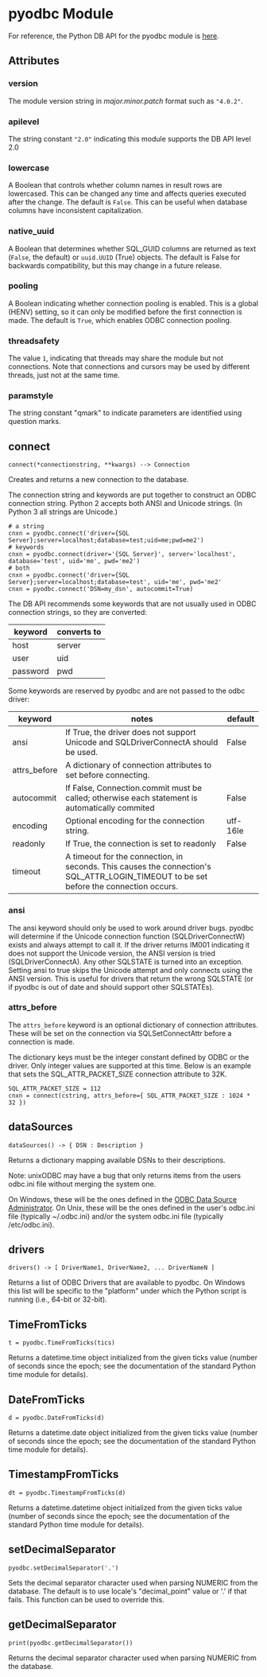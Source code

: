 # pyodbc Module

For reference, the Python DB API for the pyodbc module is [here](https://www.python.org/dev/peps/pep-0249/#module-interface).

## Attributes

### version

The module version string in *major.minor.patch* format such as `"4.0.2"`.

### apilevel

The string constant `"2.0"` indicating this module supports the DB API level 2.0

### lowercase

A Boolean that controls whether column names in result rows are lowercased. This can be changed
any time and affects queries executed after the change. The default is `False`. This can be
useful when database columns have inconsistent capitalization.

### native_uuid

A Boolean that determines whether SQL_GUID columns are returned as text (`False`, the default)
or `uuid.UUID` (True) objects.  The default is False for backwards compatibility, but this may
change in a future release.

### pooling

A Boolean indicating whether connection pooling is enabled. This is a global (HENV) setting, so
it can only be modified before the first connection is made. The default is `True`, which
enables ODBC connection pooling.

### threadsafety

The value `1`, indicating that threads may share the module but not connections. Note that
connections and cursors may be used by different threads, just not at the same time.

### paramstyle

The string constant "qmark" to indicate parameters are identified using question marks.

## connect

    connect(*connectionstring, **kwargs) --> Connection

Creates and returns a new connection to the database.

The connection string and keywords are put together to construct an ODBC connection string.
Python 2 accepts both ANSI and Unicode strings.  (In Python 3 all strings are Unicode.)

    # a string
    cnxn = pyodbc.connect('driver={SQL Server};server=localhost;database=test;uid=me;pwd=me2')
    # keywords
    cnxn = pyodbc.connect(driver='{SQL Server}', server='localhost', database='test', uid='me', pwd='me2')
    # both
    cnxn = pyodbc.connect('driver={SQL Server};server=localhost;database=test', uid='me', pwd='me2'
    cnxn = pyodbc.connect('DSN=my_dsn', autocommit=True)

The DB API recommends some keywords that are not usually used in ODBC connection strings, so
they are converted:

keyword   | converts to
----------|------------
host      | server
user      | uid
password  | pwd


Some keywords are reserved by pyodbc and are not passed to the odbc driver:

keyword | notes | default
------- | ----- | -------
ansi | If True, the driver does not support Unicode and SQLDriverConnectA should be used. | False
attrs_before | A dictionary of connection attributes to set before connecting. |
autocommit | If False, Connection.commit must be called; otherwise each statement is automatically commited | False
encoding | Optional encoding for the connection string. | utf-16le
readonly | If True, the connection is set to readonly | False
timeout | A timeout for the connection, in seconds.  This causes the connection's SQL_ATTR_LOGIN_TIMEOUT to be set before the connection occurs. |

### ansi</h4>

The ansi keyword should only be used to work around driver bugs. pyodbc will determine if the
Unicode connection function (SQLDriverConnectW) exists and always attempt to call it. If the
driver returns IM001 indicating it does not support the Unicode version, the ANSI version is
tried (SQLDriverConnectA). Any other SQLSTATE is turned into an exception. Setting ansi to true
skips the Unicode attempt and only connects using the ANSI version. This is useful for drivers
that return the wrong SQLSTATE (or if pyodbc is out of date and should support other
SQLSTATEs).

### attrs_before</h4>

The `attrs_before` keyword is an optional dictionary of connection attributes.  These will be
set on the connection via SQLSetConnectAttr before a connection is made.

The dictionary keys must be the integer constant defined by ODBC or the driver.  Only integer
values are supported at this time.  Below is an example that sets the SQL_ATTR_PACKET_SIZE
connection attribute to 32K.

    SQL_ATTR_PACKET_SIZE = 112
    cnxn = connect(cstring, attrs_before={ SQL_ATTR_PACKET_SIZE : 1024 * 32 })

## dataSources

    dataSources() -> { DSN : Description }

Returns a dictionary mapping available DSNs to their descriptions.

Note: unixODBC may have a bug that only returns items from the users odbc.ini file without
merging the system one.

On Windows, these will be the ones defined in the [ODBC Data Source Administrator](https://msdn.microsoft.com/en-us/library/ms188691.aspx).  On Unix, these will be the ones defined in the user's odbc.ini file (typically ~/.odbc.ini) and/or the system odbc.ini file (typically /etc/odbc.ini).

## drivers

    drivers() -> [ DriverName1, DriverName2, ... DriverNameN ]

Returns a list of ODBC Drivers that are available to pyodbc. On Windows this list will be specific to the "platform" under which the Python script is running (i.e., 64-bit or 32-bit).

## TimeFromTicks

    t = pyodbc.TimeFromTicks(tics)

Returns a datetime.time object initialized from the given ticks value (number of seconds since
the epoch; see the documentation of the standard Python time module for details).

## DateFromTicks

    d = pyodbc.DateFromTicks(d)
    
Returns a datetime.date object initialized from the given ticks value (number of seconds since
the epoch; see the documentation of the standard Python time module for details).

## TimestampFromTicks

    dt = pyodbc.TimestampFromTicks(d)
    
Returns a datetime.datetime object initialized from the given ticks value (number of seconds since
the epoch; see the documentation of the standard Python time module for details).

## setDecimalSeparator

    pyodbc.setDecimalSeparator('.')

Sets the decimal separator character used when parsing NUMERIC from the database.  The default
is to use locale's "decimal_point" value or '.' if that fails.  This function can be used to
override this.

## getDecimalSeparator

    print(pyodbc.getDecimalSeparator())
    
Returns the decimal separator character used when parsing NUMERIC from the database.
